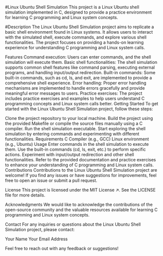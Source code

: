 #Linux Ubuntu Shell Simulation
This project is a Linux Ubuntu shell simulation implemented in C, designed to provide a practice environment for learning C programming and Linux system concepts.

#Description
The Linux Ubuntu Shell Simulation project aims to replicate a basic shell environment found in Linux systems. It allows users to interact with the simulated shell, execute commands, and explore various shell functionalities. The project focuses on providing a hands-on learning experience for understanding C programming and Linux system calls.

Features
Command execution: Users can enter commands, and the shell simulation will execute them.
Basic shell functionalities: The shell simulation supports common shell features like command parsing, executing external programs, and handling input/output redirection.
Built-in commands: Some built-in commands, such as cd, ls, and exit, are implemented to provide a comprehensive shell experience.
Error handling: Proper error handling mechanisms are implemented to handle errors gracefully and provide meaningful error messages to users.
Practice exercises: The project includes practice exercises and examples to help users understand C programming concepts and Linux system calls better.
Getting Started
To get started with the Linux Ubuntu Shell Simulation project, follow these steps:

Clone the project repository to your local machine.
Build the project using the provided Makefile or compile the source files manually using a C compiler.
Run the shell simulation executable.
Start exploring the shell simulation by entering commands and experimenting with different functionalities.
Requirements
C Compiler (e.g., GCC)
Linux environment (e.g., Ubuntu)
Usage
Enter commands in the shell simulation to execute them.
Use the built-in commands (cd, ls, exit, etc.) to perform specific actions.
Experiment with input/output redirection and other shell functionalities.
Refer to the provided documentation and practice exercises to enhance your understanding of C programming and Linux system calls.
Contributions
Contributions to the Linux Ubuntu Shell Simulation project are welcome! If you find any issues or have suggestions for improvements, feel free to open an issue or submit a pull request.

License
This project is licensed under the MIT License ↗. See the LICENSE file for more details.

Acknowledgments
We would like to acknowledge the contributions of the open-source community and the valuable resources available for learning C programming and Linux system concepts.

Contact
For any inquiries or questions about the Linux Ubuntu Shell Simulation project, please contact:

Your Name
Your Email Address

Feel free to reach out with any feedback or suggestions!
